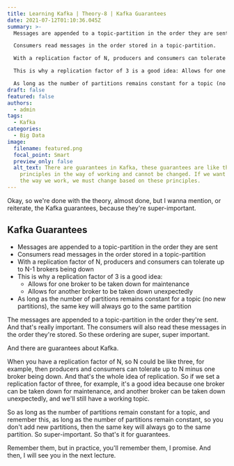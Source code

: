 ```yaml
---
title: Learning Kafka | Theory-8 | Kafka Guarantees
date: 2021-07-12T01:10:36.045Z
summary: >-
  Messages are appended to a topic-partition in the order they are sent.

  Consumers read messages in the order stored in a topic-partition.

  With a replication factor of N, producers and consumers can tolerate up to N-1 brokers being down.

  This is why a replication factor of 3 is a good idea: Allows for one broker to be taken down for maintenance; Allows for another broker to be taken down unexpectedly.

  As long as the number of partitions remains constant for a topic (no new partitions), the same key will always go to the same partition.
draft: false
featured: false
authors:
  - admin
tags:
  - Kafka
categories:
  - Big Data
image:
  filename: featured.png
  focal_point: Smart
  preview_only: false
  alt_text: There are guarantees in Kafka, these guarantees are like the basic
    principles in the way of working and cannot be changed. If we want to change
    the way we work, we must change based on these principles.
---
```

Okay, so we're done with the theory, almost done, but I wanna mention, or reiterate, the Kafka guarantees, because they're super-important.

## Kafka Guarantees

- Messages are appended to a topic-partition in the order they are sent
- Consumers read messages in the order stored in a topic-partition
- With a replication factor of N, producers and consumers can tolerate up to N-1 brokers being down
- This is why a replication factor of 3 is a good idea:
  - Allows for one broker to be taken down for maintenance
  - Allows for another broker to be taken down unexpectedly
- As long as the number of partitions remains constant for a topic (no new partitions), the same key will always go to the same partition

The messages are appended to a topic-partition in the order they're sent.
And that's really important.
The consumers will also read these messages in the order they're stored.
So these ordering are super, super important.

And there are guarantees about Kafka.

When you have a replication factor of N, so N could be like three, for example, then producers and consumers can tolerate up to N minus one broker being down.
And that's the whole idea of replication.
So if we set a replication factor of three, for example, it's a good idea because one broker can be taken down for maintenance, and another broker can be taken down unexpectedly, and we'll still have a working topic.

So as long as the number of partitions remain constant for a topic, and remember this, as long as the number of partitions remain constant, so you don't add new partitions, then the same key will always go to the same partition.
So super-important.
So that's it for guarantees.

Remember them, but in practice, you'll remember them, I promise.
And then, I will see you in the next lecture.